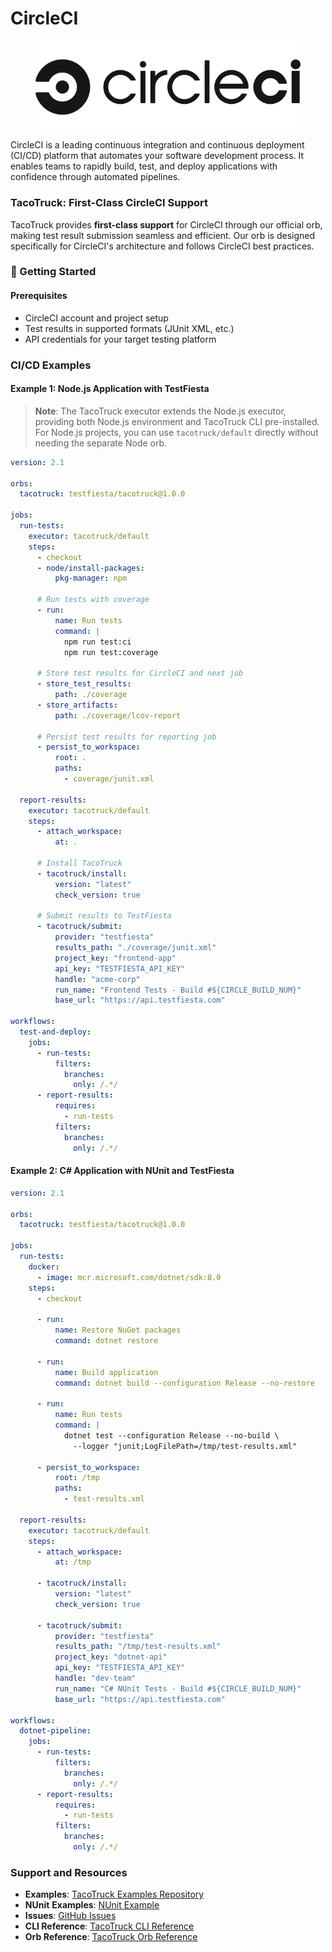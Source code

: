 # CircleCI

<figure><img src="../../.gitbook/assets/circle-ci.svg" alt=""><figcaption></figcaption></figure>

CircleCI is a leading continuous integration and continuous deployment (CI/CD) platform that automates your software development process. It enables teams to rapidly build, test, and deploy applications with confidence through automated pipelines.

### TacoTruck: First-Class CircleCI Support

TacoTruck provides **first-class support** for CircleCI through our official orb, making test result submission seamless and efficient. Our orb is designed specifically for CircleCI's architecture and follows CircleCI best practices.

### 🚀 Getting Started

#### Prerequisites

* CircleCI account and project setup
* Test results in supported formats (JUnit XML, etc.)
* API credentials for your target testing platform

### CI/CD Examples

#### Example 1: Node.js Application with TestFiesta

> **Note**: The TacoTruck executor extends the Node.js executor, providing both Node.js environment and TacoTruck CLI pre-installed. For Node.js projects, you can use `tacotruck/default` directly without needing the separate Node orb.

```yaml
version: 2.1

orbs:
  tacotruck: testfiesta/tacotruck@1.0.0

jobs:
  run-tests:
    executor: tacotruck/default
    steps:
      - checkout
      - node/install-packages:
          pkg-manager: npm
      
      # Run tests with coverage
      - run:
          name: Run tests
          command: |
            npm run test:ci
            npm run test:coverage
      
      # Store test results for CircleCI and next job
      - store_test_results:
          path: ./coverage
      - store_artifacts:
          path: ./coverage/lcov-report
      
      # Persist test results for reporting job
      - persist_to_workspace:
          root: .
          paths:
            - coverage/junit.xml

  report-results:
    executor: tacotruck/default
    steps:
      - attach_workspace:
          at: .
      
      # Install TacoTruck
      - tacotruck/install:
          version: "latest"
          check_version: true
      
      # Submit results to TestFiesta
      - tacotruck/submit:
          provider: "testfiesta"
          results_path: "./coverage/junit.xml"
          project_key: "frontend-app"
          api_key: "TESTFIESTA_API_KEY"
          handle: "acme-corp"
          run_name: "Frontend Tests - Build #${CIRCLE_BUILD_NUM}"
          base_url: "https://api.testfiesta.com"

workflows:
  test-and-deploy:
    jobs:
      - run-tests:
          filters:
            branches:
              only: /.*/
      - report-results:
          requires:
            - run-tests
          filters:
            branches:
              only: /.*/
```

#### Example 2: C# Application with NUnit and TestFiesta

```yaml
version: 2.1

orbs:
  tacotruck: testfiesta/tacotruck@1.0.0

jobs:
  run-tests:
    docker:
      - image: mcr.microsoft.com/dotnet/sdk:8.0
    steps:
      - checkout
      
      - run:
          name: Restore NuGet packages
          command: dotnet restore
      
      - run:
          name: Build application
          command: dotnet build --configuration Release --no-restore
      
      - run:
          name: Run tests
          command: |
            dotnet test --configuration Release --no-build \
              --logger "junit;LogFilePath=/tmp/test-results.xml"
      
      - persist_to_workspace:
          root: /tmp
          paths:
            - test-results.xml

  report-results:
    executor: tacotruck/default
    steps:
      - attach_workspace:
          at: /tmp
      
      - tacotruck/install:
          version: "latest"
          check_version: true
      
      - tacotruck/submit:
          provider: "testfiesta"
          results_path: "/tmp/test-results.xml"
          project_key: "dotnet-api"
          api_key: "TESTFIESTA_API_KEY"
          handle: "dev-team"
          run_name: "C# NUnit Tests - Build #${CIRCLE_BUILD_NUM}"
          base_url: "https://api.testfiesta.com"

workflows:
  dotnet-pipeline:
    jobs:
      - run-tests:
          filters:
            branches:
              only: /.*/
      - report-results:
          requires:
            - run-tests
          filters:
            branches:
              only: /.*/

```

### Support and Resources

* **Examples**: [TacoTruck Examples Repository](https://github.com/testfiesta/tacotruck-examples)
* **NUnit** **Examples**: [NUnit Example](https://github.com/testfiesta/tacotruck-examples/tree/main/demo-circle-ci-nunit-tf)
* **Issues**: [GitHub Issues](https://github.com/testfiesta/tacotruck-orb/issues)
* **CLI Reference**: [TacoTruck CLI Reference](https://github.com/testfiesta/tacotruck)
* **Orb Reference**: [TacoTruck Orb Reference](https://circleci.com/developer/orbs/orb/testfiesta/tacotruck)
